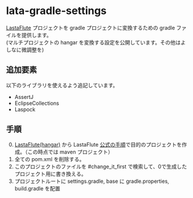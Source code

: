 lata-gradle-settings
========================
[LastaFlute](http://dbflute.seasar.org/ja/lastaflute/ "LastaFlute") プロジェクトを gradle プロジェクトに変換するための gradle ファイルを提供します。      
(マルチプロジェクトの hangar を変換する設定を公開しています。その他はよしなに微調整を)


追加要素
------------------------
以下のライブラリを使えるよう追記しています。
+ AssertJ
+ EclipseCollections
+ Laspock


手順
-----------------------------
0. [LastaFlute(hangar)](https://github.com/lastaflute/lastaflute-example-maihama "hangar") から LastaFlute [公式の手順](http://dbflute.seasar.org/ja/lastaflute/howto/startup/multi.html#howto "手順")で目的のプロジェクトを作成。（この時点では maven プロジェクト）
1. 全ての pom.xml を削除する。
2. このプロジェクトのファイルを #change_it_first で検索して、0で生成したプロジェクト用に書き換える。
3. プロジェクトルートに settings.gradle, base に gradle.properties, build.gradle を配置
